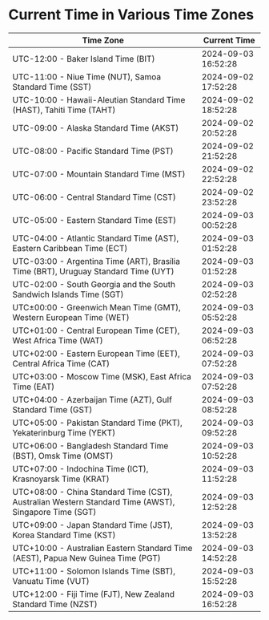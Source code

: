 # Current Time in Various Time Zones

| Time Zone | Current Time |
|-----------|--------------|
| UTC-12:00 - Baker Island Time (BIT) | 2024-09-03 16:52:28 |
| UTC-11:00 - Niue Time (NUT), Samoa Standard Time (SST) | 2024-09-02 17:52:28 |
| UTC-10:00 - Hawaii-Aleutian Standard Time (HAST), Tahiti Time (TAHT) | 2024-09-02 18:52:28 |
| UTC-09:00 - Alaska Standard Time (AKST) | 2024-09-02 20:52:28 |
| UTC-08:00 - Pacific Standard Time (PST) | 2024-09-02 21:52:28 |
| UTC-07:00 - Mountain Standard Time (MST) | 2024-09-02 22:52:28 |
| UTC-06:00 - Central Standard Time (CST) | 2024-09-02 23:52:28 |
| UTC-05:00 - Eastern Standard Time (EST) | 2024-09-03 00:52:28 |
| UTC-04:00 - Atlantic Standard Time (AST), Eastern Caribbean Time (ECT) | 2024-09-03 01:52:28 |
| UTC-03:00 - Argentina Time (ART), Brasília Time (BRT), Uruguay Standard Time (UYT) | 2024-09-03 01:52:28 |
| UTC-02:00 - South Georgia and the South Sandwich Islands Time (SGT) | 2024-09-03 02:52:28 |
| UTC±00:00 - Greenwich Mean Time (GMT), Western European Time (WET) | 2024-09-03 05:52:28 |
| UTC+01:00 - Central European Time (CET), West Africa Time (WAT) | 2024-09-03 06:52:28 |
| UTC+02:00 - Eastern European Time (EET), Central Africa Time (CAT) | 2024-09-03 07:52:28 |
| UTC+03:00 - Moscow Time (MSK), East Africa Time (EAT) | 2024-09-03 07:52:28 |
| UTC+04:00 - Azerbaijan Time (AZT), Gulf Standard Time (GST) | 2024-09-03 08:52:28 |
| UTC+05:00 - Pakistan Standard Time (PKT), Yekaterinburg Time (YEKT) | 2024-09-03 09:52:28 |
| UTC+06:00 - Bangladesh Standard Time (BST), Omsk Time (OMST) | 2024-09-03 10:52:28 |
| UTC+07:00 - Indochina Time (ICT), Krasnoyarsk Time (KRAT) | 2024-09-03 11:52:28 |
| UTC+08:00 - China Standard Time (CST), Australian Western Standard Time (AWST), Singapore Time (SGT) | 2024-09-03 12:52:28 |
| UTC+09:00 - Japan Standard Time (JST), Korea Standard Time (KST) | 2024-09-03 13:52:28 |
| UTC+10:00 - Australian Eastern Standard Time (AEST), Papua New Guinea Time (PGT) | 2024-09-03 14:52:28 |
| UTC+11:00 - Solomon Islands Time (SBT), Vanuatu Time (VUT) | 2024-09-03 15:52:28 |
| UTC+12:00 - Fiji Time (FJT), New Zealand Standard Time (NZST) | 2024-09-03 16:52:28 |
